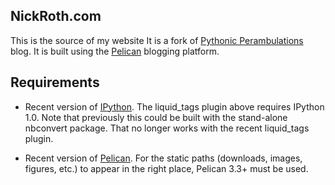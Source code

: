 NickRoth.com
-----------------------
This is the source of my website
It is a fork of [Pythonic Perambulations](http://jakevdp.github.io)
blog. It is built using the [Pelican](http://blog.getpelican.com/)
blogging platform.

Requirements
------------

- Recent version of [IPython](http://github.com/ipython/ipython).  The
  liquid_tags plugin above requires IPython 1.0.  Note that previously
  this could be built with the stand-alone nbconvert package.  That
  no longer works with the recent liquid_tags plugin.

- Recent version of [Pelican](http://github.com/getpelican/pelican).  For
  the static paths (downloads, images, figures, etc.) to appear in the right
  place, Pelican 3.3+ must be used.
